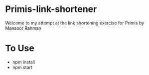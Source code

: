 # Primis-link-shortener

Welcome to my attempt at the link shortening exercise for Primis by Mansoor Rahman

# To Use

- npm install
- npm start 
